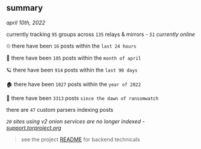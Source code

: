 
## summary
_april 10th, 2022_

currently tracking `95` groups across `135` relays & mirrors - _`51` currently online_

⏲ there have been `16` posts within the `last 24 hours`

🦈 there have been `105` posts within the `month of april`

🪐 there have been `914` posts within the `last 90 days`

🏚 there have been `1027` posts within the `year of 2022`

🦕 there have been `3313` posts `since the dawn of ransomwatch`

there are `47` custom parsers indexing posts

_`20` sites using v2 onion services are no longer indexed - [support.torproject.org](https://support.torproject.org/onionservices/v2-deprecation/)_

> see the project [README](https://github.com/thetanz/ransomwatch#ransomwatch--) for backend technicals
